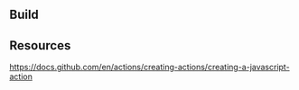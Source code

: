 

## Build



## Resources

https://docs.github.com/en/actions/creating-actions/creating-a-javascript-action
